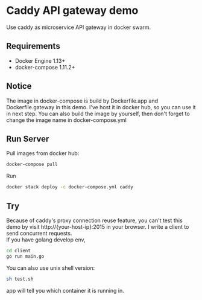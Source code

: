 # Caddy API gateway demo
Use caddy as microservice API gateway in docker swarm.

## Requirements
* Docker Engine 1.13+
* docker-compose 1.11.2+

## Notice
The image in docker-compose is build by Dockerfile.app and Dockerfile.gateway in this demo.
I've host it in docker hub, so you can use it in next step.
You can also build the image by yourself, then don't forget to change the image name in docker-compose.yml

## Run Server
Pull images from docker hub:
```bash
docker-compose pull
```
Run
```bash
docker stack deploy -c docker-compose.yml caddy
```

## Try
Because of caddy's proxy connection reuse feature, you can't test this demo by 
visit http://{your-host-ip}:2015  in your browser.
I write a client to send concurrent requests.  
If you have golang develop env, 
```bash
cd client
go run main.go
```
You can also use unix shell version:
```bash
sh test.sh
```
app will tell you which container it is running in.
